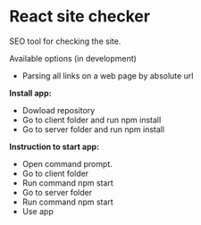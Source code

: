 
React site checker
=====================
SEO tool for checking the site.

Available options (in development)
- Parsing all links on a web page by absolute url

**Install app:**
- Dowload repository
- Go to client folder and run npm install
- Go to server folder and run npm install

**Instruction to start app:**
- Open command prompt.
- Go to client folder
- Run command npm start
- Go to server folder
- Run command npm start
- Use app
